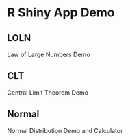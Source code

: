 # R Shiny App Demo

## LOLN
Law of Large Numbers Demo

## CLT
Central Limit Theorem Demo

## Normal
Normal Distribution Demo and Calculator

